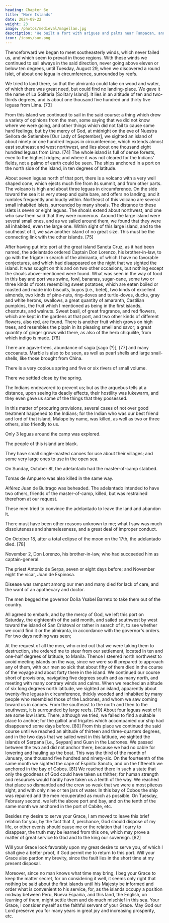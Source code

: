 ```yaml
---
heading: Chapter 6e
title: "More Islands"
date: 2024-09-22
weight: 23
image: /photos/medieval/magellan.jpg
description: "He built a fort with arigues and palms near Tampacan, and founded a Spanish settlement which he named Murcia"
icon: /icons/sun.png
---
```



Thenceforward we began to meet southeasterly winds, which never failed us, and which seem to prevail in those regions. With these winds we continued to sail always in the said direction, never going above eleven or below ten degrees, until Tuesday, August 29, when we discovered a round islet, of about one legua in circumference, surrounded by reefs.

We tried to land there, so that the almiranta could take on wood and water, of which there was great need, but could find no landing-place. We gave it the name of La Solitaria [Solitary Island]. It lies in an altitude of ten and two-thirds degrees, and is about one thousand five hundred and thirty five leguas from Lima. [73] 


From this island we continued to sail in the said course: a thing which drew a variety of opinions from the men, some saying that we did not know where we were going, and other things which did not fail to cause some hard feelings; but by the mercy of God, at midnight on the eve of Nuestra Señora de Setiembre [Our Lady of September], we sighted an island of about ninety or one hundred leguas in circumference, which extends almost east southeast and west northwest, and lies about one thousand eight hundred leguas from Lima. [74] The whole island is full of dense forests, even to the highest ridges; and where it was not cleared for the Indians' fields, not a palmo of earth could be seen. The ships anchored in a port on the north side of the island, in ten degrees of latitude. 

About seven leguas north of that port, there is a volcano with a very well shaped cone, which ejects much fire from its summit, and from other parts. The volcano is high and about three leguas in circumference. On the side toward the sea it is very steep and quite bare, and offers no landing; and it rumbles frequently and loudly within. Northeast of this volcano are several small inhabited islets, surrounded by many shoals. The distance to these islets is seven or eight leguas. The shoals extend about northwest, and one who saw them said that they were numerous. Around the large island were several small ones, and as we sailed around them, we found that they were all inhabited, even the large one. Within sight of this large island, and to the southeast of it, we saw another island of no great size. This must be the connecting link with the other islands. [75] 

After having put into port at the great island Sancta Cruz, as it had been named, the adelantado ordered Captain Don Lorenzo, his brother-in-law, to go with the frigate in search of the almiranta, of which I have no favorable conjectures, and which had disappeared on the night that we sighted the island. It was sought on this and on two other occasions, but nothing except the shoals above-mentioned were found. What was seen in the way of food in this bay and port was swine, fowl, bananas, sugar-cane, some two or three kinds of roots resembling sweet potatoes, which are eaten boiled or roasted and made into biscuits, buyos [i.e., betel], two kinds of excellent almonds, two kinds of pine-nuts, ring-doves and turtle-doves, ducks, gray and white herons, swallows, a great quantity of amaranth, Castilian pumpkins, the fruit which I mentioned as being in the first islands, chestnuts, and walnuts. Sweet basil, of great fragrance, and red flowers, which are kept in the gardens at that port, and two other kinds of different flowers, also red, are found. There is another fruit which grows on high trees, and resembles the pippin in its pleasing smell and savor; a great quantity of ginger grows wild there, as also of the herb chiquilite, from which indigo is made. [76] 

There are agave-trees, abundance of sagia [sago (?)], [77] and many cocoanuts. Marble is also to be seen, as well as pearl shells and large snail-shells, like those brought from China. 

There is a very copious spring and five or six rivers of small volume. 

There we settled close by the spring. 

The Indians endeavored to prevent us; but as the arquebus tells at a distance, upon seeing its deadly effects, their hostility was lukewarm, and they even gave us some of the things that they possessed.

In this matter of procuring provisions, several cases of not over good treatment happened to the Indians; for the Indian who was our best friend and lord of that island, Malope by name, was killed, as well as two or three others, also friendly to us.

Only 3 leguas around the camp was explored.

The people of this island are black. 

They have small single-masted canoes for use about their villages; and some very large ones to use in the open sea.

On Sunday, October 8t, the adelantado had the master-of-camp stabbed. 

Tomas de Ampuero was also killed in the same way. 

Alférez Juan de Buitrago was beheaded. The adelantado intended to have two others, friends of the master-of-camp, killed, but was restrained therefrom at our request. 

<!-- The cause of this was notorious, for  -->

These men tried to convince the adelantado to leave the land and abandon it.

There must have been other reasons unknown to me; what I saw was much dissoluteness and shamelessness, and a great deal of improper conduct. 

On October 18, after a total eclipse of the moon on the 17th, the adelantado died. [78] 

November 2, Don Lorenzo, his brother-in-law, who had succeeded him as captain-general.

The priest Antonio de Serpa, seven or eight days before; and November eight the vicar, Juan de Espinosa.

Disease was rampant among our men and many died for lack of care, and the want of an apothecary and doctor.

The men begged the governor Doña Ysabel Barreto to take them out of the country.

All agreed to embark, and by the mercy of God, we left this port on Saturday, the eighteenth of the said month, and sailed southwest by west toward the island of San Cristoval or rather in search of it, to see whether we could find it or the almiranta, in accordance with the governor's orders. For two days nothing was seen; 

At the request of all the men, who cried out that we were taking them to destruction, she ordered me to steer from our settlement, located in ten and one-half degrees of latitude, to Manila. Thence I steered north northwest to avoid meeting islands on the way, since we were so ill prepared to approach any of them, with our men so sick that about fifty of them died in the course of the voyage and about forty there in the island. We continued our course short of provisions, navigating five degrees south and as many north, and meeting with many contrary winds and calms. When we reached an altitude of six long degrees north latitude, we sighted an island, apparently about twenty-five leguas in circumference, thickly wooded and inhabited by many people who resembled those of the Ladrones, and whom we saw coming toward us in canoes. From the southeast to the north and then to the southwest, it is surrounded by large reefs. [79] About four leguas west of it are some low islets. There, although we tried, we failed to find a suitable place to anchor; for the galliot and frigates which accompanied our ship had disappeared some days before. [80] From this place we continued the said course until we reached an altitude of thirteen and three-quarters degrees, and in the two days that we sailed west in this latitude, we sighted the islands of Serpana [i.e., Seypan] and Guan in the Ladrones. We passed between the two and did not anchor there, because we had no cable for lowering and hauling up the boat. This was the third of the month of January, one thousand five hundred and ninety-six. On the fourteenth of the same month we sighted the cape of Espiritu Sancto, and on the fifteenth we anchored in the bay of Cobos. [81] We reached there in such a state that only the goodness of God could have taken us thither; for human strength and resources would hardly have taken us a tenth of the way. We reached that place so dismantled and the crew so weak that we were a most piteous sight, and with only nine or ten jars of water. In this bay of Cobos the ship was repaired and the men recuperated as much as possible. On Tuesday, February second, we left the above port and bay, and on the tenth of the same month we anchored in the port of Cabite, etc.

Besides my desire to serve your Grace, I am moved to leave this brief relation for you, by the fact that if, perchance, God should dispose of my life, or other events should cause me or the relation that I carry to disappear, the truth may be learned from this one, which may prove a matter of great service to God and to the king our sovereign. [82] 

Will your Grace look favorably upon my great desire to serve you, of which I shall give a better proof, if God permit me to return to this port. Will your Grace also pardon my brevity, since the fault lies in the short time at my present disposal. 

Moreover, since no man knows what time may bring, I beg your Grace to keep the matter secret, for on considering it well, it seems only right that nothing be said about the first islands until his Majesty be informed and order what is convenient to his service, for, as the islands occupy a position midway between Peru, Nueva Españia, and this land, the English, on learning of them, might settle them and do much mischief in this sea. Your Grace, I consider myself as the faithful servant of your Grace. May God our Lord preserve you for many years in great joy and increasing prosperity, etc. 

<!-- Your Grace's servant, PEDRO FERNANDEZ DE QUIROS To Doctor Antonio de Morga, lieutenant-governor of his Majesty in the Filipinas. -->